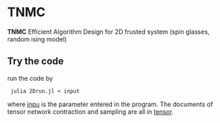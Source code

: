 # TNMC
**TNMC** Efficient Algorithm Design for 2D frusted system (spin glasses, random ising model)

## Try the code
run the code  by 
```
 julia 2Drun.jl < input
```
where [inpu](input) is the parameter entered in the program. The documents of tensor network contraction and sampling are all in [tensor](Tensor.jl).
